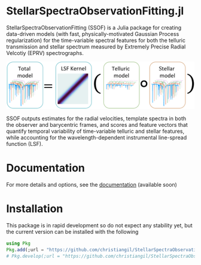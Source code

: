 StellarSpectraObservationFitting.jl
========
StellarSpectraObservationFitting (SSOF) is a Julia package for creating data-driven models (with fast, physically-motivated Gaussian Process regularization) for the time-variable spectral features for both the telluric transmission and stellar spectrum measured by Extremely Precise Radial Velcotiy (EPRV) spectrographs. 

![SSOF model](/docs/ssof_model.PNG "SSOF model")

SSOF outputs estimates for the radial velocities, template spectra in both the observer and barycentric frames, and scores and feature vectors that quantify temporal variability of time-variable telluric and stellar features, while accounting for the wavelength-dependent instrumental line-spread function (LSF).

# Documentation

For more details and options, see the [documentation](https://christiangil.github.io/StellarSpectraObservationFitting.jl) (available soon)

# Installation

This package is in rapid development so do not expect any stability yet, but the current version can be installed with the following

```julia
using Pkg
Pkg.add(;url = "https://github.com/christiangil/StellarSpectraObservationFitting.jl")
# Pkg.develop(;url = "https://github.com/christiangil/StellarSpectraObservationFitting.jl")  # if you wanted to be able to locally edit the code easily
```

